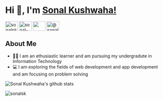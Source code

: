 <h1> Hi 👋, I'm <a href="https://portfolios.talentsprint.com/~sonal_k/" target="blank">Sonal Kushwaha!</a></h1>

<a href="https://twitter.com/sonalsk2306" target="blank"><img align="center" src="https://cdn.jsdelivr.net/npm/simple-icons@3.0.1/icons/twitter.svg" alt="sonalsk2306" height="30" width="40" /></a>
<a href="https://linkedin.com/in/sonal-kushwaha" target="blank"><img align="center" src="https://cdn.jsdelivr.net/npm/simple-icons@3.0.1/icons/linkedin.svg" alt="sonal-kushwaha" height="30" width="40" /></a>
<a href="mailto:@sonalkushwaha039@gmail.com" target="blank"><img align="center" src="https://cdn.jsdelivr.net/npm/simple-icons@3.0.1/icons/gmail.svg" height="30" width="40" /></a>
<a href="https://medium.com/@sonalsk" target="blank"><img align="center" src="https://cdn.jsdelivr.net/npm/simple-icons@3.0.1/icons/medium.svg" alt="@sonalsk" height="30" width="40" /></a>
<br>

## About Me

* :woman_student: I am an ethusiastic learner and am pursuing my undergradute in Information Technology
* :computer: I am exploring the fields of web development and app development and am focusing on problem solving

![Sonal Kushwaha's github stats](https://github-readme-stats.vercel.app/api?username=sonalsk&show_icons=true&theme=radical)

<p align="left"> <img src="https://komarev.com/ghpvc/?username=sonalsk&label=Profile%20views&color=0e75b6&style=flat" alt="sonalsk" /> </p>
